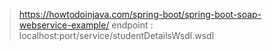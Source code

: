
> https://howtodoinjava.com/spring-boot/spring-boot-soap-webservice-example/
> endpoint : localhost:port/service/studentDetailsWsdl.wsdl

